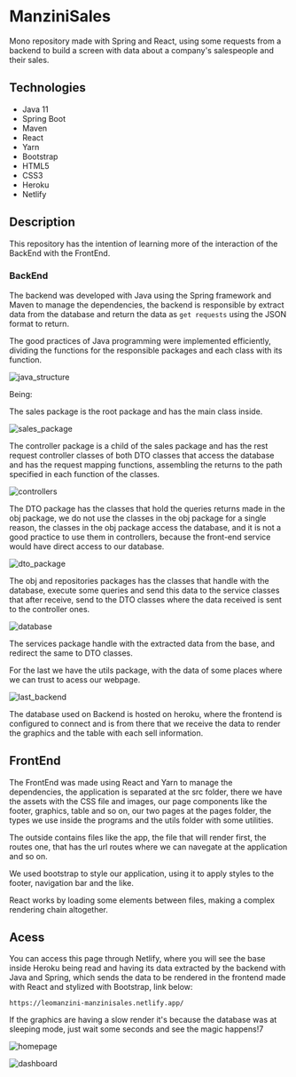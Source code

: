 # ManziniSales

Mono repository made with Spring and React, using some requests from a backend to build a screen with data about a company's salespeople and their sales.

## Technologies
- Java 11
- Spring Boot
- Maven 
- React
- Yarn
- Bootstrap
- HTML5
- CSS3
- Heroku
- Netlify

## Description

This repository has the intention of learning more of the interaction of the BackEnd with the FrontEnd. 

### BackEnd

The backend was developed with Java using the Spring framework and Maven to manage the dependencies, the backend is responsible by extract data from the database and
return the data as ```get requests``` using the JSON format to return.

The good practices of Java programming were implemented efficiently, dividing the functions for the responsible packages and each class with its function. 

![java_structure](https://user-images.githubusercontent.com/39606289/120080349-d9fc1f00-c08e-11eb-840e-602c768e9792.png)

Being:

The sales package is the root package and has the main class inside.

![sales_package](https://user-images.githubusercontent.com/39606289/120080420-3101f400-c08f-11eb-8fb7-33098485198c.png)


The controller package is a child of the sales package and has the rest request controller classes of both DTO classes that access the database and has the request 
mapping functions, assembling the returns to the path specified in each function of the classes.


![controllers](https://user-images.githubusercontent.com/39606289/120080590-13815a00-c090-11eb-99b3-8133327103ec.png)

The DTO package has the classes that hold the queries returns made in the obj package, we do not use the classes in the obj package for a single reason, 
the classes in the obj package access the database, and it is not a good practice to use them in controllers, because the front-end service would have direct
access to our database.

![dto_package](https://user-images.githubusercontent.com/39606289/120081346-9f48b580-c093-11eb-9bfc-2a1e7a7057f2.png)

The obj and repositories packages has the classes that handle with the database, execute some queries and send this data to the service classes that after receive, send to 
the DTO classes where the data received is sent to the controller ones.

![database](https://user-images.githubusercontent.com/39606289/120084455-a6c58a00-c0a6-11eb-9b81-298d94be23a6.png)

The services package handle with the extracted data from the base, and redirect the same to DTO classes.

For the last we have the utils package, with the data of some places where we can trust to acess our webpage.

![last_backend](https://user-images.githubusercontent.com/39606289/120084542-7f22f180-c0a7-11eb-9534-e36c41ee1c72.png)

The database used on Backend is hosted on heroku, where the frontend is configured to connect and is from there that we receive the data to render the graphics and the table
with each sell information.

## FrontEnd

The FrontEnd was made using React and Yarn to manage the dependencies, the application is separated at the src folder, there we have the assets with the CSS file and images,
our page components like the footer, graphics, table and so on, our two pages at the pages folder, the types we use inside the programs and the utils folder with some utilities.

The outside contains files like the app, the file that will render first, the routes one, that has the url routes where we can navegate at the application and so on.

We used bootstrap to style our application, using it to apply styles to the footer, navigation bar and the like.

React works by loading some elements between files, making a complex rendering chain altogether.

## Acess

You can access this page through Netlify, where you will see the base inside Heroku being read and having its data extracted by the backend with Java and Spring,
which sends the data to be rendered in the frontend made with React and stylized with Bootstrap, link below:

```
https://leomanzini-manzinisales.netlify.app/
```

If the graphics are having a slow render it's because the database was at sleeping mode, just wait some seconds and see the magic happens!7

![homepage](https://user-images.githubusercontent.com/39606289/120084950-cf4f8300-c0aa-11eb-9db9-70233f480e8b.png)

![dashboard](https://user-images.githubusercontent.com/39606289/120084976-f0b06f00-c0aa-11eb-901c-edf47e2af1ae.png)


